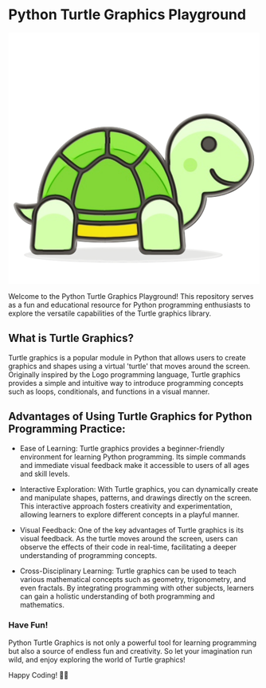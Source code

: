 # Python Turtle Graphics Playground

![turtle logo](image/turtle.png)


Welcome to the Python Turtle Graphics Playground! This repository serves as a fun and educational resource for Python programming enthusiasts to explore the versatile capabilities of the Turtle graphics library.

## What is Turtle Graphics?
Turtle graphics is a popular module in Python that allows users to create graphics and shapes using a virtual 'turtle' that moves around the screen. Originally inspired by the Logo programming language, Turtle graphics provides a simple and intuitive way to introduce programming concepts such as loops, conditionals, and functions in a visual manner.

## Advantages of Using Turtle Graphics for Python Programming Practice:
- Ease of Learning: Turtle graphics provides a beginner-friendly environment for learning Python programming. Its simple commands and immediate visual feedback make it accessible to users of all ages and skill levels.

- Interactive Exploration: With Turtle graphics, you can dynamically create and manipulate shapes, patterns, and drawings directly on the screen. This interactive approach fosters creativity and experimentation, allowing learners to explore different concepts in a playful manner.

- Visual Feedback: One of the key advantages of Turtle graphics is its visual feedback. As the turtle moves around the screen, users can observe the effects of their code in real-time, facilitating a deeper understanding of programming concepts.

- Cross-Disciplinary Learning: Turtle graphics can be used to teach various mathematical concepts such as geometry, trigonometry, and even fractals. By integrating programming with other subjects, learners can gain a holistic understanding of both programming and mathematics.

### Have Fun!
Python Turtle Graphics is not only a powerful tool for learning programming but also a source of endless fun and creativity. So let your imagination run wild, and enjoy exploring the world of Turtle graphics!


Happy Coding! 🐢🎨
